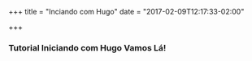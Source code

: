+++
title = "Inciando com Hugo"
date = "2017-02-09T12:17:33-02:00"

+++

### Tutorial Iniciando com Hugo **Vamos Lá!**

